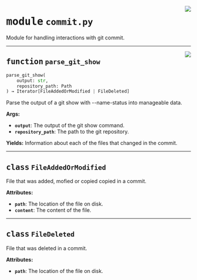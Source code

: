 <!-- markdownlint-disable -->

<a href="../src/commit.py#L0"><img align="right" style="float:right;" src="https://img.shields.io/badge/-source-cccccc?style=flat-square"></a>

# <kbd>module</kbd> `commit.py`
Module for handling interactions with git commit. 


---

<a href="../src/commit.py#L44"><img align="right" style="float:right;" src="https://img.shields.io/badge/-source-cccccc?style=flat-square"></a>

## <kbd>function</kbd> `parse_git_show`

```python
parse_git_show(
    output: str,
    repository_path: Path
) → Iterator[FileAddedOrModified | FileDeleted]
```

Parse the output of a git show with --name-status into manageable data. 



**Args:**
 
 - <b>`output`</b>:  The output of the git show command. 
 - <b>`repository_path`</b>:  The path to the git repository. 



**Yields:**
 Information about each of the files that changed in the commit. 


---

## <kbd>class</kbd> `FileAddedOrModified`
File that was added, mofied or copied copied in a commit. 



**Attributes:**
 
 - <b>`path`</b>:  The location of the file on disk. 
 - <b>`content`</b>:  The content of the file. 





---

## <kbd>class</kbd> `FileDeleted`
File that was deleted in a commit. 



**Attributes:**
 
 - <b>`path`</b>:  The location of the file on disk. 





